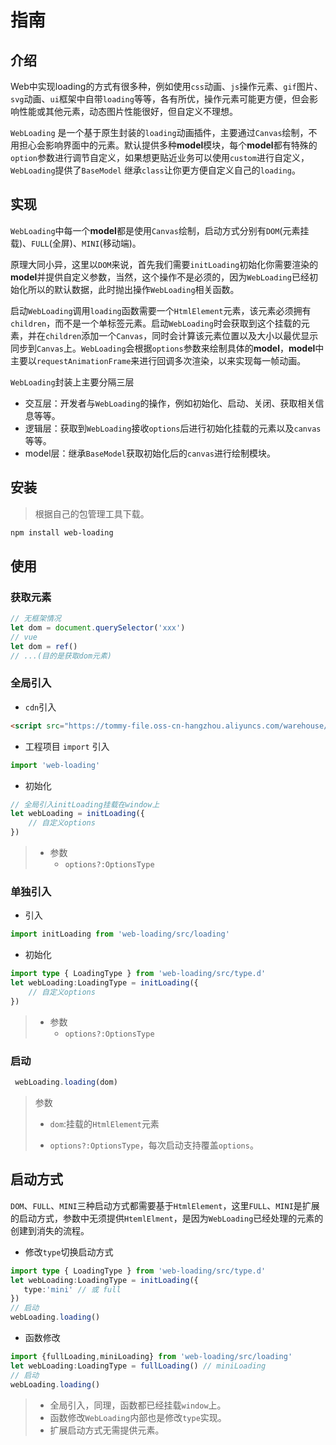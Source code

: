 # 指南

## 介绍

Web中实现loading的方式有很多种，例如使用`css`动画、`js`操作元素、`gif`图片、`svg`动画、`ui`框架中自带`loading`等等，各有所优，操作元素可能更方便，但会影响性能或其他元素，动态图片性能很好，但自定义不理想。

`WebLoading` 是一个基于原生封装的`loading`动画插件，主要通过`Canvas`绘制，不用担心会影响界面中的元素。默认提供多种**model**模块，每个**model**都有特殊的`option`参数进行调节自定义，如果想更贴近业务可以使用`custom`进行自定义，`WebLoading`提供了`BaseModel` 继承`class`让你更方便自定义自己的`loading`。

## 实现

`WebLoading`中每一个**model**都是使用`Canvas`绘制，启动方式分别有`DOM`(元素挂载)、`FULL`(全屏)、`MINI`(移动端)。

原理大同小异，这里以`DOM`来说，首先我们需要`initLoading`初始化你需要渲染的**model**并提供自定义参数，当然，这个操作不是必须的，因为`WebLoading`已经初始化所以的默认数据，此时抛出操作`WebLoading`相关函数。

启动`WebLoading`调用`loading`函数需要一个`HtmlElement`元素，该元素必须拥有`children`，而不是一个单标签元素。启动`WebLoading`时会获取到这个挂载的元素，并在`children`添加一个`Canvas`，同时会计算该元素位置以及大小以最优显示同步到`Canvas`上。`WebLoading`会根据`options`参数来绘制具体的**model**，**model**中主要以`requestAnimationFrame`来进行回调多次渲染，以来实现每一帧动画。

`WebLoading`封装上主要分隔三层
+ 交互层：开发者与`WebLoading`的操作，例如初始化、启动、关闭、获取相关信息等等。
+ 逻辑层：获取到`WebLoading`接收`options`后进行初始化挂载的元素以及`canvas`等等。
+ model层：继承`BaseModel`获取初始化后的`canvas`进行绘制模块。

## 安装

> 根据自己的包管理工具下载。

```sh
npm install web-loading
```

## 使用

### 获取元素

```typescript
// 无框架情况
let dom = document.querySelector('xxx')
// vue 
let dom = ref()
// ...(目的是获取dom元素)
```

### 全局引入

+ `cdn`引入

```html
<script src="https://tommy-file.oss-cn-hangzhou.aliyuncs.com/warehouse/web-loading.js"></script>
```

  + 工程项目 `import` 引入

```typescript
import 'web-loading'
```

+ 初始化

```typescript
// 全局引入initLoading挂载在window上
let webLoading = initLoading({
    // 自定义options
})
```

> + 参数
>   + `options?:OptionsType`

### 单独引入

+ 引入

```typescript
import initLoading from 'web-loading/src/loading'
```

+ 初始化

```typescript
import type { LoadingType } from 'web-loading/src/type.d'
let webLoading:LoadingType = initLoading({
    // 自定义options
})
```

> + 参数
>   + `options?:OptionsType`

### 启动

```typescript
 webLoading.loading(dom)
```

> 参数
>
> + `dom`:挂载的`HtmlElement`元素
>
> + `options?:OptionsType`，每次启动支持覆盖`options`。

## 启动方式

`DOM`、`FULL`、`MINI`三种启动方式都需要基于`HtmlElement`，这里`FULL`、`MINI`是扩展的启动方式，参数中无须提供`HtemlElment`，是因为`WebLoading`已经处理的元素的创建到消失的流程。

+ 修改`type`切换启动方式

```typescript
import type { LoadingType } from 'web-loading/src/type.d'
let webLoading:LoadingType = initLoading({
   type:'mini' // 或 full
})
// 启动
webLoading.loading()
```

+ 函数修改

```typescript
import {fullLoading,miniLoading} from 'web-loading/src/loading'
let webLoading:LoadingType = fullLoading() // miniLoading
// 启动
webLoading.loading()
```

> + 全局引入，同理，函数都已经挂载`window`上。
> + 函数修改`WebLoading`内部也是修改`type`实现。
> + 扩展启动方式无需提供元素。